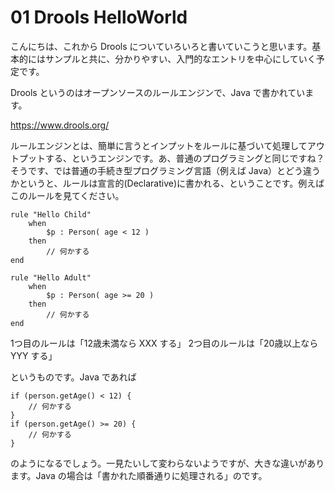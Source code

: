 # 01 Drools HelloWorld
こんにちは、これから Drools についていろいろと書いていこうと思います。基本的にはサンプルと共に、分かりやすい、入門的なエントリを中心にしていく予定です。

Drools というのはオープンソースのルールエンジンで、Java で書かれています。

https://www.drools.org/

ルールエンジンとは、簡単に言うとインプットをルールに基づいて処理してアウトプットする、というエンジンです。あ、普通のプログラミングと同じですね？そうです、では普通の手続き型プログラミング言語（例えば Java）とどう違うかというと、ルールは宣言的(Declarative)に書かれる、ということです。例えばこのルールを見てください。

~~~
rule "Hello Child"
    when
        $p : Person( age < 12 )
    then
        // 何かする
end

rule "Hello Adult"
    when
        $p : Person( age >= 20 )
    then
        // 何かする
end
~~~

1つ目のルールは「12歳未満なら XXX する」
2つ目のルールは「20歳以上なら YYY する」

というものです。Java であれば

~~~
if (person.getAge() < 12) {
    // 何かする
}
if (person.getAge() >= 20) {
    // 何かする
}
~~~

のようになるでしょう。一見たいして変わらないようですが、大きな違いがあります。Java の場合は「書かれた順番通りに処理される」のです。